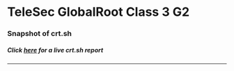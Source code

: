 # TeleSec GlobalRoot Class 3 G2
### Snapshot of crt.sh
##### Click [here](https://crt.sh/?q=89C82431C45C730113CF570FAF37FA4E62F9A57C8232A98CEDC7E6FF89326C43) for a live crt.sh report

---
